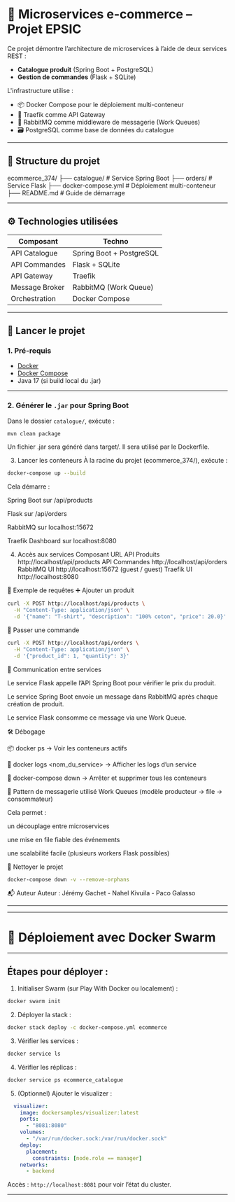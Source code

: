 # 🛒 Microservices e-commerce – Projet EPSIC

Ce projet démontre l’architecture de microservices à l’aide de deux services REST :
- **Catalogue produit** (Spring Boot + PostgreSQL)
- **Gestion de commandes** (Flask + SQLite)

L'infrastructure utilise :
- 📦 Docker Compose pour le déploiement multi-conteneur
- 🚪 Traefik comme API Gateway
- 🐰 RabbitMQ comme middleware de messagerie (Work Queues)
- 🗃️ PostgreSQL comme base de données du catalogue

---

## 📁 Structure du projet

ecommerce_374/
├── catalogue/ # Service Spring Boot
├── orders/ # Service Flask
├── docker-compose.yml # Déploiement multi-conteneur
├── README.md # Guide de démarrage

---

## ⚙️ Technologies utilisées

| Composant       | Techno                    |
|----------------|---------------------------|
| API Catalogue   | Spring Boot + PostgreSQL |
| API Commandes   | Flask + SQLite           |
| API Gateway     | Traefik                  |
| Message Broker  | RabbitMQ (Work Queue)    |
| Orchestration   | Docker Compose           |

---

## 🚀 Lancer le projet

### 1. Pré-requis

- [Docker](https://www.docker.com/)
- [Docker Compose](https://docs.docker.com/compose/)
- Java 17 (si build local du .jar)

---

### 2. Générer le `.jar` pour Spring Boot

Dans le dossier `catalogue/`, exécute :

```bash
mvn clean package
```
Un fichier .jar sera généré dans target/. Il sera utilisé par le Dockerfile.

3. Lancer les conteneurs
À la racine du projet (ecommerce_374/), exécute :

```bash
docker-compose up --build
```
Cela démarre :

Spring Boot sur /api/products

Flask sur /api/orders

RabbitMQ sur localhost:15672

Traefik Dashboard sur localhost:8080

4. Accès aux services
Composant	URL
API Produits	http://localhost/api/products
API Commandes	http://localhost/api/orders
RabbitMQ UI	http://localhost:15672 (guest / guest)
Traefik UI	http://localhost:8080

🧪 Exemple de requêtes
➕ Ajouter un produit
```bash
curl -X POST http://localhost/api/products \
  -H "Content-Type: application/json" \
  -d '{"name": "T-shirt", "description": "100% coton", "price": 20.0}'
```
🧾 Passer une commande
```bash
curl -X POST http://localhost/api/orders \
  -H "Content-Type: application/json" \
  -d '{"product_id": 1, "quantity": 3}'
```
🔁 Communication entre services

Le service Flask appelle l’API Spring Boot pour vérifier le prix du produit.

Le service Spring Boot envoie un message dans RabbitMQ après chaque création de produit.

Le service Flask consomme ce message via une Work Queue.

🛠️ Débogage

📦 docker ps → Voir les conteneurs actifs

📜 docker logs <nom_du_service> → Afficher les logs d’un service

🧹 docker-compose down → Arrêter et supprimer tous les conteneurs

📘 Pattern de messagerie utilisé
Work Queues (modèle producteur → file → consommateur)

Cela permet :

un découplage entre microservices

une mise en file fiable des événements

une scalabilité facile (plusieurs workers Flask possibles)

🧹 Nettoyer le projet
```bash
docker-compose down -v --remove-orphans
```
📬 Auteur
Auteur : Jérémy Gachet - Nahel Kivuila - Paco Galasso

---




---
# 🚀 Déploiement avec Docker Swarm
---

## Étapes pour déployer :
1. Initialiser Swarm (sur Play With Docker ou localement) :
```bash
docker swarm init
```

2. Déployer la stack :
```bash
docker stack deploy -c docker-compose.yml ecommerce
```

3. Vérifier les services :
```bash
docker service ls
```

4. Vérifier les réplicas :
```bash
docker service ps ecommerce_catalogue
```

5. (Optionnel) Ajouter le visualizer :
```yaml
  visualizer:
    image: dockersamples/visualizer:latest
    ports:
      - "8081:8080"
    volumes:
      - "/var/run/docker.sock:/var/run/docker.sock"
    deploy:
      placement:
        constraints: [node.role == manager]
    networks:
      - backend
```
Accès : `http://localhost:8081` pour voir l’état du cluster.

---
